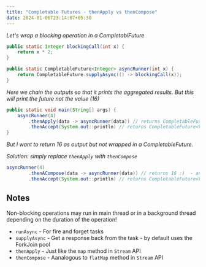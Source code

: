```yaml
---
title: "Completable Futures - thenApply vs thenCompose"
date: 2024-01-06T23:14:07+05:30
---
```


*Let's wrap a blocking operation in a CompletablFuture*
```java
public static Integer blockingCall(int x) {
    return x * 2;
}

public static CompletableFuture<Integer> asyncRunner(int x) {
    return CompletableFuture.supplyAsync(() -> blockingCall(x));
}
```

*Here we chain the outputs so that it prints the aggregated results. But this will print the future not the value (16)*
```java
public static void main(String[] args) {
    asyncRunner(4)
        .thenApply(data -> asyncRunner(data)) // returns CompletableFuture<Integer> yikes!  - analogous to map operation
        .thenAccept(System.out::println) // returns CompletableFuture<Void>
}
```

*But I want to return 16 as output but not wrapped in a CompletableFuture.*

*Solution: simply replace `thenApply` with `thenCompose`*

```java
asyncRunner(4)
        .thenACompose(data -> asyncRunner(data)) // returns 16 :)  - analogous to flatMap operation
        .thenAccept(System.out::println) // returns CompletableFuture<Void>
```

## Notes


Non-blocking operations may run in main thread or in a background thread depending on the duration of the operation!

- `runAsync` - For fire and forget tasks
- `supplyAsync` - Get a response back from the task - by default uses the ForkJoin pool
- `thenApply` - Just like the `map` method in `Stream` API
- `thenCompose` - Aanalogous to `flatMap` method in `Stream` API    